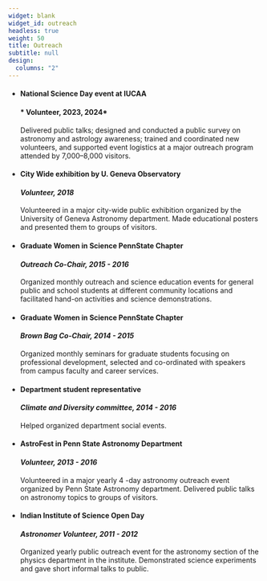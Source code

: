 ```yaml
---
widget: blank
widget_id: outreach
headless: true
weight: 50
title: Outreach
subtitle: null
design:
  columns: "2"
---
```

* #### National Science Day event at IUCAA
  #### * Volunteer, 2023, 2024*
  Delivered public talks; designed and conducted a public survey on astronomy and astrology awareness; trained and coordinated new volunteers, and supported event logistics at a major outreach program attended by 7,000–8,000 visitors.

* #### City Wide exhibition by U. Geneva Observatory

  #### *Volunteer, 2018*
  Volunteered in a major city-wide public exhibition organized by the University of Geneva Astronomy
  department. Made educational posters and presented them to groups of visitors.
* #### Graduate Women in Science PennState Chapter

  #### *Outreach Co-Chair, 2015 - 2016*
  Organized monthly outreach and science education events for general public and school students at
  different community locations and facilitated hand-on activities and science demonstrations.
* #### Graduate Women in Science PennState Chapter

  #### *Brown Bag Co-Chair, 2014 - 2015*
  Organized monthly seminars for graduate students focusing on professional development, selected
  and co-ordinated with speakers from campus faculty and career services.
* #### Department student representative

  #### *Climate and Diversity committee, 2014 - 2016*
  Helped organized department social events.
* #### AstroFest in Penn State Astronomy Department

  #### *Volunteer, 2013 - 2016*
  Volunteered in a major yearly 4 -day astronomy outreach event organized by Penn State Astronomy
  department. Delivered public talks on astronomy topics to groups of visitors.
* #### Indian Institute of Science Open Day

  #### *Astronomer Volunteer, 2011 - 2012*
  Organized yearly public outreach event for the astronomy section of the physics department in the
  institute. Demonstrated science experiments and gave short informal talks to public.
